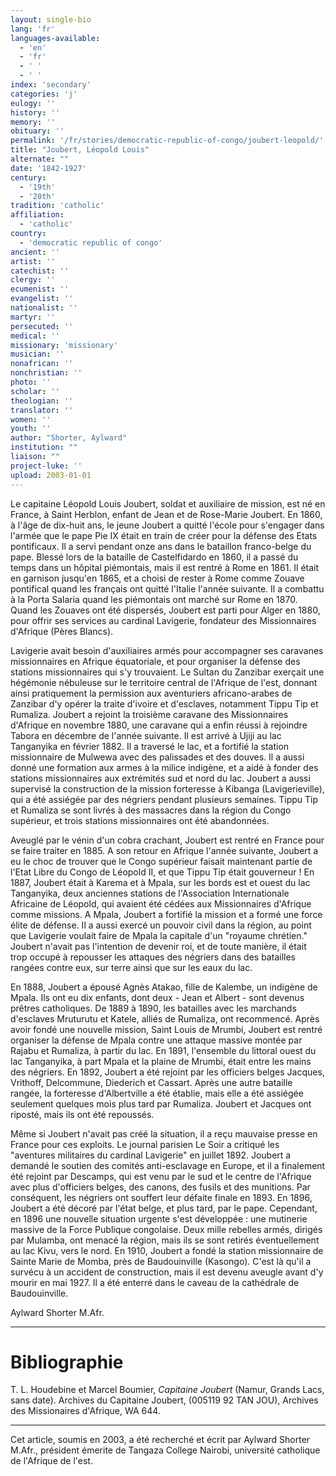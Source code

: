 ```yaml
---
layout: single-bio
lang: 'fr'
languages-available:
  - 'en'
  - 'fr'
  - ' '
  - ' '
index: 'secondary'
categories: 'j'
eulogy: ''
history: ''
memory: ''
obituary: ''
permalink: '/fr/stories/democratic-republic-of-congo/joubert-leopold/'
title: "Joubert, Léopold Louis"
alternate: ""
date: '1842-1927'
century:
  - '19th'
  - '20th'
tradition: 'catholic'
affiliation:
  - 'catholic'
country:
  - 'democratic republic of congo'
ancient: ''
artist: ''
catechist: ''
clergy: ''
ecumenist: ''
evangelist: ''
nationalist: ''
martyr: ''
persecuted: ''
medical: ''
missionary: 'missionary'
musician: ''
nonafrican: ''
nonchristian: ''
photo: ''
scholar: ''
theologian: ''
translator: ''
women: ''
youth: ''
author: "Shorter, Aylward"
institution: ""
liaison: ""
project-luke: ''
upload: 2003-01-01
---
```




Le capitaine Léopold Louis Joubert, soldat et auxiliaire de mission, est né en France, à Saint Herblon, enfant de Jean et de Rose-Marie Joubert. En 1860, à l'âge de dix-huit ans, le jeune Joubert a quitté l'école pour s'engager dans l'armée que le pape Pie IX était en train de créer pour la défense des Etats pontificaux. Il a servi pendant onze ans dans le bataillon franco-belge du pape. Blessé lors de la bataille de Castelfidardo en 1860, il a passé du temps dans un hôpital piémontais, mais il est rentré à Rome en 1861. Il était en garnison jusqu'en 1865, et a choisi de rester à Rome comme Zouave pontifical quand les français ont quitté l'Italie l'année suivante. Il a combattu à la Porta Salaria quand les piémontais ont marché sur Rome en 1870. Quand les Zouaves ont été dispersés, Joubert est parti pour Alger en 1880, pour offrir ses services au cardinal Lavigerie, fondateur des Missionnaires d'Afrique (Pères Blancs).

Lavigerie avait besoin d'auxiliaires armés pour accompagner ses caravanes missionnaires en Afrique équatoriale, et pour organiser la défense des stations missionnaires qui s'y trouvaient. Le Sultan du Zanzibar exerçait une hégémonie nébuleuse sur le territoire central de l'Afrique de l'est, donnant ainsi pratiquement la permission aux aventuriers africano-arabes de Zanzibar d'y opérer la traite d'ivoire et d'esclaves, notamment Tippu Tip et Rumaliza. Joubert a rejoint la troisième caravane des Missionnaires d'Afrique en novembre 1880, une caravane qui a enfin réussi à rejoindre Tabora en décembre de l'année suivante. Il est arrivé à Ujiji au lac Tanganyika en février 1882. Il a traversé le lac, et a fortifié la station missionnaire de Mulwewa avec des palissades et des douves. Il a aussi donné une formation aux armes à la milice indigène, et a aidé à fonder des stations missionnaires aux extrémités sud et nord du lac. Joubert a aussi supervisé la construction de la mission forteresse à Kibanga (Lavigerieville), qui a été assiégée par des négriers pendant plusieurs semaines. Tippu Tip et Rumaliza se sont livrés à des massacres dans la région du Congo supérieur, et trois stations missionnaires ont été abandonnées.

Aveuglé par le vénin d'un cobra crachant, Joubert est rentré en France pour se faire traiter en 1885. A son retour en Afrique l'année suivante, Joubert a eu le choc de trouver que le Congo supérieur faisait maintenant partie de l'Etat Libre du Congo de Léopold II, et que Tippu Tip était gouverneur ! En 1887, Joubert était à Karema et à Mpala, sur les bords est et ouest du lac Tanganyika, deux anciennes stations de l'Association Internationale Africaine de Léopold, qui avaient été cédées aux Missionnaires d'Afrique comme missions. A Mpala, Joubert a fortifié la mission et a formé une force élite de défense. Il a aussi exercé un pouvoir civil dans la région, au point que Lavigerie voulait faire de Mpala la capitale d'un "royaume chrétien." Joubert n'avait pas l'intention de devenir roi, et de toute manière, il était trop occupé à repousser les attaques des négriers dans des batailles rangées contre eux, sur terre ainsi que sur les eaux du lac.

En 1888, Joubert a épousé Agnès Atakao, fille de Kalembe, un indigène de Mpala. Ils ont eu dix enfants, dont deux - Jean et Albert - sont devenus prêtres catholiques. De 1889 à 1890, les batailles avec les marchands d'esclaves Mruturutu et Katele, alliés de Rumaliza, ont recommencé. Après avoir fondé une nouvelle mission, Saint Louis de Mrumbi, Joubert est rentré organiser la défense de Mpala contre une attaque massive montée par Rajabu et Rumaliza, à partir du lac. En 1891, l'ensemble du littoral ouest du lac Tanganyika, à part Mpala et la plaine de Mrumbi, était entre les mains des négriers. En 1892, Joubert a été rejoint par les officiers belges Jacques, Vrithoff, Delcommune, Diederich et Cassart. Après une autre bataille rangée, la forteresse d'Albertville a été établie, mais elle a été assiégée seulement quelques mois plus tard par Rumaliza. Joubert et Jacques ont riposté, mais ils ont été repoussés.

Même si Joubert n'avait pas cré&eacute; la situation, il a reçu mauvaise presse en France pour ces exploits. Le journal parisien Le Soir a critiqué les "aventures militaires du cardinal Lavigerie" en juillet 1892. Joubert a demandé le soutien des comités anti-esclavage en Europe, et il a finalement été rejoint par Descamps, qui est venu par le sud et le centre de l'Afrique avec plus d'officiers belges, des canons, des fusils et des munitions. Par conséquent, les négriers ont souffert leur défaite finale en 1893. En 1896, Joubert a été décoré par l'état belge, et plus tard, par le pape. Cependant, en 1896 une nouvelle situation urgente s'est développée : une mutinerie massive de la Force Publique congolaise.  Deux mille rebelles armés, dirigés par Mulamba, ont menacé la région, mais ils se sont retirés éventuellement au lac Kivu, vers le nord. En 1910, Joubert a fondé la station missionnaire de Sainte Marie de Momba, près de Baudouinville (Kasongo). C'est là qu'il a survécu à un accident de construction, mais il est devenu aveugle avant d'y mourir en mai 1927. Il a été enterré dans le caveau de la cathédrale de Baudouinville.

Aylward Shorter M.Afr.

---

# Bibliographie

T. L. Houdebine et Marcel Boumier, *Capitaine Joubert* (Namur, Grands Lacs, sans date). Archives du Capitaine Joubert, (005119 92 TAN JOU), Archives des Missionaires d'Afrique, WA 644.

---

Cet article, soumis en 2003, a été recherché et écrit par Aylward Shorter M.Afr., président émerite de Tangaza College Nairobi, université catholique de l'Afrique de l'est.

